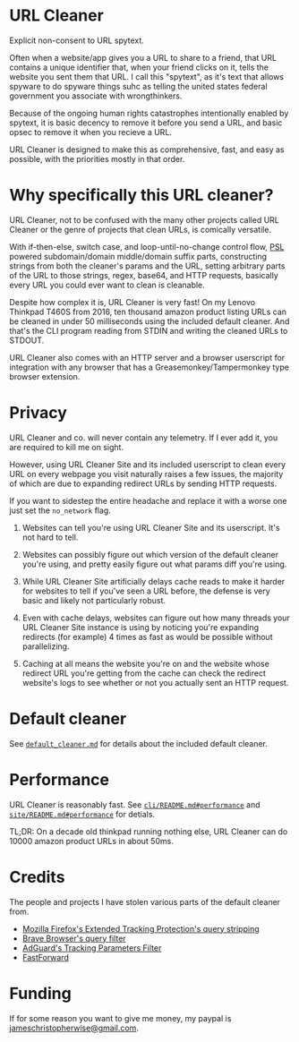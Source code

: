 # URL Cleaner

Explicit non-consent to URL spytext.

Often when a website/app gives you a URL to share to a friend, that URL contains a unique identifier that, when your friend clicks on it, tells the website you sent them that URL.
I call this "spytext", as it's text that allows spyware to do spyware things suhc as telling the united states federal government you associate with wrongthinkers.

Because of the ongoing human rights catastrophes intentionally enabled by spytext, it is basic decency to remove it before you send a URL, and basic opsec to remove it when you recieve a URL.

URL Cleaner is designed to make this as comprehensive, fast, and easy as possible, with the priorities mostly in that order.

# Why specifically this URL cleaner?

URL Cleaner, not to be confused with the many other projects called URL Cleaner or the genre of projects that clean URLs, is comically versatile.

With if-then-else, switch case, and loop-until-no-change control flow, [PSL](https://publicsuffix.org) powered subdomain/domain middle/domain suffix parts,
constructing strings from both the cleaner's params and the URL, setting arbitrary parts of the URL to those strings, regex, base64, and HTTP requests, basically every URL you could ever want to clean is cleanable.

Despite how complex it is, URL Cleaner is very fast! On my Lenovo Thinkpad T460S from 2016, ten thousand amazon product listing URLs can be cleaned in under 50 milliseconds using the included default cleaner.
And that's the CLI program reading from STDIN and writing the cleaned URLs to STDOUT.

URL Cleaner also comes with an HTTP server and a browser userscript for integration with any browser that has a Greasemonkey/Tampermonkey type browser extension.

# Privacy

URL Cleaner and co. will never contain any telemetry. If I ever add it, you are required to kill me on sight.

However, using URL Cleaner Site and its included userscript to clean every URL on every webpage you visit naturally raises a few issues, the majority of which are due to expanding redirect URLs by sending HTTP requests.

If you want to sidestep the entire headache and replace it with a worse one just set the `no_network` flag.

1. Websites can tell you're using URL Cleaner Site and its userscript. It's not hard to tell.

2. Websites can possibly figure out which version of the default cleaner you're using, and pretty easily figure out what params diff you're using.

3. While URL Cleaner Site artificially delays cache reads to make it harder for websites to tell if you've seen a URL before, the defense is very basic and likely not particularly robust.

4. Even with cache delays, websites can figure out how many threads your URL Cleaner Site instance is using by noticing you're expanding redirects (for example) 4 times as fast as would be possible without parallelizing.

5. Caching at all means the website you're on and the website whose redirect URL you're getting from the cache can check the redirect website's logs to see whether or not you actually sent an HTTP request.

# Default cleaner

See [`default_cleaner.md`](default_cleaner.md) for details about the included default cleaner.

# Performance

URL Cleaner is reasonably fast. See [`cli/README.md#performance`](cli/README.md#performance) and [`site/README.md#performance`](site/README.md#performance) for detials.

TL;DR: On a decade old thinkpad running nothing else, URL Cleaner can do 10000 amazon product URLs in about 50ms.

# Credits

The people and projects I have stolen various parts of the default cleaner from.

- [Mozilla Firefox's Extended Tracking Protection's query stripping](https://firefox-source-docs.mozilla.org/toolkit/components/antitracking/anti-tracking/query-stripping/index.html)
- [Brave Browser's query filter](https://github.com/brave/brave-core/blob/master/components/query_filter/utils.cc)
- [AdGuard's Tracking Parameters Filter](https://github.com/AdguardTeam/AdguardFilters/blob/master/TrackParamFilter/sections)
- [FastForward](https://github.com/FastForwardTeam/FastForward)

# Funding

If for some reason you want to give me money, my paypal is jameschristopherwise@gmail.com.
